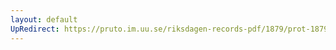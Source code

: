 ```yaml
---
layout: default
UpRedirect: https://pruto.im.uu.se/riksdagen-records-pdf/1879/prot-1879--ak--038/prot-1879--ak--038_028.pdf
---
```

